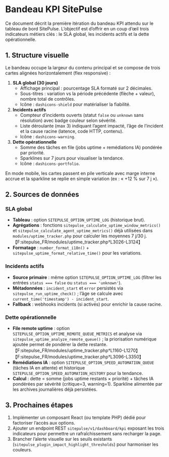 # Bandeau KPI SitePulse

Ce document décrit la première itération du bandeau KPI attendu sur le tableau de bord SitePulse. L’objectif est d’offrir en un coup d’œil trois indicateurs métiers clés : le SLA global, les incidents actifs et la dette opérationnelle.

## 1. Structure visuelle

Le bandeau occupe la largeur du contenu principal et se compose de trois cartes alignées horizontalement (flex responsive) :

1. **SLA global (30 jours)**
   - Affichage principal : pourcentage SLA formaté sur 2 décimales.
   - Sous-titres : variation vs la période précédente (flèche + valeur), nombre total de contrôles.
   - Icône : `dashicons-shield` pour matérialiser la fiabilité.
2. **Incidents actifs**
   - Compteur d’incidents ouverts (statut `false` ou `unknown` sans résolution) avec badge couleur selon sévérité.
   - Liste déroulante (max 3) indiquant l’agent impacté, l’âge de l’incident et la cause racine (latence, code HTTP, contenu).
   - Icône : `dashicons-warning`.
3. **Dette opérationnelle**
   - Somme des tâches en file (jobs uptime + remédiations IA) pondérée par priorité.
   - Sparklines sur 7 jours pour visualiser la tendance.
   - Icône : `dashicons-portfolio`.

En mode mobile, les cartes passent en pile verticale avec marge interne accrue et la sparkline se replie en simple variation (ex : « +12 % sur 7 j »).

## 2. Sources de données

### SLA global
- **Tableau** : option `SITEPULSE_OPTION_UPTIME_LOG` (historique brut).
- **Agrégations** : fonctions `sitepulse_calculate_uptime_window_metrics()` et `sitepulse_calculate_agent_uptime_metrics()` déjà utilisées dans `modules/uptime_tracker.php` pour calculer les moyennes 7 j/30 j.【F:sitepulse_FR/modules/uptime_tracker.php†L3026-L3124】
- **Formatage** : `number_format_i18n()` + `sitepulse_uptime_format_relative_time()` pour les variations.

### Incidents actifs
- **Source primaire** : même option `SITEPULSE_OPTION_UPTIME_LOG` (filtrer les entrées `status === false` ou `status === 'unknown'`).
- **Métadonnées** : `incident_start` et `error` persistés via `sitepulse_run_uptime_check()` ; l’âge se calcule avec `current_time('timestamp') - incident_start`.
- **Fallback** : webhooks incidents (si activés) pour enrichir la cause racine.

### Dette opérationnelle
- **File remote uptime** : option `SITEPULSE_OPTION_UPTIME_REMOTE_QUEUE_METRICS` et analyse via `sitepulse_uptime_analyze_remote_queue()` ; la priorisation numérique ajoutée permet de pondérer la dette restante.【F:sitepulse_FR/modules/uptime_tracker.php†L1160-L1270】【F:sitepulse_FR/modules/uptime_tracker.php†L3096-L3350】
- **Remédiations IA** : option `SITEPULSE_OPTION_SPEED_AUTOMATION_QUEUE` (tâches IA en attente) et historique `SITEPULSE_OPTION_SPEED_AUTOMATION_HISTORY` pour la tendance.
- **Calcul** : dette = somme (jobs uptime restants × priorité) + tâches IA pondérées par sévérité (critique=3, warning=1). Sparkline alimentée par les archives journalières déjà persistées.

## 3. Prochaines étapes

1. Implémenter un composant React (ou template PHP) dédié pour factoriser l’accès aux options.
2. Ajouter un endpoint REST `sitepulse/v1/dashboard/kpi` exposant les trois indicateurs pour permettre un rafraîchissement sans recharger la page.
3. Brancher l’alerte visuelle sur les seuils existants (`sitepulse_plugin_impact_highlight_thresholds`) pour harmoniser les couleurs.
